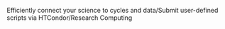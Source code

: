 Efficiently connect your science to cycles and data/Submit user-defined scripts via HTCondor/Research Computing
